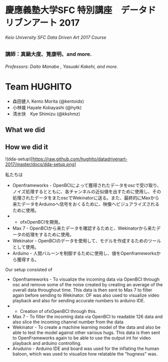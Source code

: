 # 慶應義塾大学SFC 特別講座　データドリブンアート 2017
###### Keio University SFC Data Driven Art 2017 Course
### 講師：真鍋大度、筧康明、and more.
###### Professors: Daito Manabe , Yasuaki Kakehi, and more.

Team HUGHITO
=====
* 森田健人 Kento Morita (@kentoids)
* 小林颯 Hayate Kobayashi (@hytk)
* 清水快　Kye Shimizu (@kkshmz)


What we did
----



How we did it
----
!(dda-setup)[https://raw.github.com/hughito/datadrivenart-2017/master/docs/dda-setup.png]


私たちは
* Openframeworks - OpenBCIによって獲得されたデータをoscで受け取り、ノイズ処理するとともに、各チャンネルの近似値を出すために使用し、その処理されたデータをまたoscでWekinatorに送る。また、最終的にMaxから来たデータをArduinoへ信号をおくるために、映像へビジュアライズされるために使用。
* * ofxOpenBCIを開発。
* Max 7 - OpenBCIから来たデータを確認するためと、Wekinatorから来たデータの処理をするために使用。
* Wekinator - OpenBCIのデータを使用して、モデルを作成するためのツールとして使用。
* Arduino - 人間バルーンを制御するために使用し、値をOpenframeworksから獲得する。


Our setup consisted of 
* Openframeworks - To visualize the incoming data via OpenBCI through osc and remove some of the noise created by creating an average of the overall data throughout time. This data is then sent to Max 7 to filter again before sending to Wekinator. OF was also used to visualize video playback and also for sending accurate numbers to arduino IDE.
* * Creation of ofxOpenBCI through this.
* Max 7 - To filter the incoming data via OpenBCI to readable 126 data and also slice the incoming channel number from the data
* Wekinator - To create a machine learning model of the data and also be able to test the model against other various hugs. This data is then sent to OpenFrameworks again to be able to use the output int for video playback and arduino controlling.
* Aruduino - Arduino IDE and board was used for the inflating the human baloon, which was used to visualize how relatable the "hugness" was.

